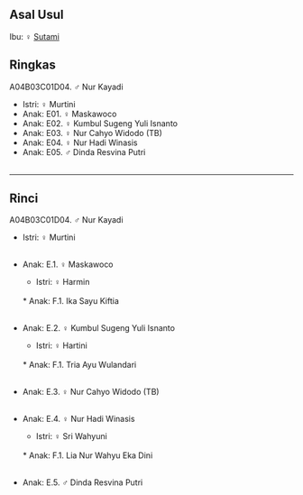 ## Asal Usul

Ibu: ♀ [Sutami][up] 

## Ringkas

A04B03C01D04. ♂ Nur Kayadi 
	<br/>

*	Istri: ♀ Murtini
	<br/>
*	Anak: E01. ♀ Maskawoco 
*	Anak: E02. ♀ Kumbul Sugeng Yuli Isnanto
*	Anak: E03. ♀ Nur Cahyo Widodo (TB)
*	Anak: E04. ♀ Nur Hadi Winasis
*	Anak: E05. ♂ Dinda Resvina Putri
	<br/><br/>

-- -- --

## Rinci

A04B03C01D04. ♂ Nur Kayadi
	<br/>

*	Istri: ♀ Murtini
	<br/><br/>

*	Anak: E.1. ♀ Maskawoco 
	*	Istri: ♀ Harmin
	<br/>
	*	Anak: F.1. Ika Sayu Kiftia
	<br/><br/>

*	Anak: E.2. ♀ Kumbul Sugeng Yuli Isnanto
	*	Istri: ♀ Hartini
	<br/>
	*	Anak: F.1. Tria Ayu Wulandari
	<br/><br/>

*	Anak: E.3. ♀ Nur Cahyo Widodo (TB)
	<br/><br/>

*	Anak: E.4. ♀ Nur Hadi Winasis
	*	Istri: ♀ Sri Wahyuni
	<br/>
	*	Anak: F.1. Lia Nur Wahyu Eka Dini
	<br/><br/>

*	Anak: E.5. ♂ Dinda Resvina Putri
	<br/><br/>

[up]: https://github.com/epsi-rns/gitodipuro/blob/master/tree/A04/B03/C01.md

